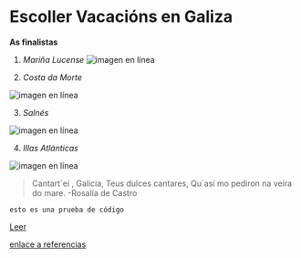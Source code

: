 # Escoller Vacacións en Galiza
**As finalistas**

1. *Mariña Lucense*
![imagen en línea](https://www.65ymas.com/uploads/s1/58/60/1/bigstock-playa-las-catedrales-catedrais-262817350-1.jpeg)

2. *Costa da Morte*

![imagen en línea](https://www.visitacostadamorte.com/archivos/playa-de-corbeiro-1504862103.jpg)


3. *Salnés*

![imagen en línea](https://www.hola.com/imagenes/viajes/20190816147503/lanzada-playa-pontevedra-galicia/0-709-974/lanzada-ermitaa-a.jpg)


4. *Illas Atlánticas*
 
 ![imagen en línea](https://www.islascies.eu/uploads/1/5/2/2/15227634/playa-rodas-islas-cies-galicia-1_orig.jpeg)

 
>Cantart´ei , Galicia,
>Teus dulces cantares,
>Qu´así mo pediron
>na veira do mare.
> -Rosalía de Castro

```
esto es una prueba de código
```
[Leer](http://marca.es)

[enlace a referencias](referencias.md)


